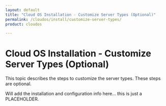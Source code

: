 ```yaml
---
layout: default
title: "Cloud OS Installation - Customize Server Types (Optional)"
permalink: /cloudos/install/customize-server-types/
product: cloudos

---
```


# Cloud OS Installation - Customize Server Types (Optional)

This topic describes the steps to customize the server types. These steps are optional. 

Will add the installation and configuration info here... this is just a PLACEHOLDER.  


